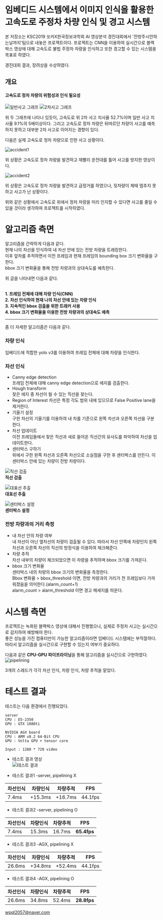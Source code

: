 # 임베디드 시스템에서 이미지 인식을 활용한 고속도로 주정차 차량 인식 및 경고 시스템

본 저장소는 KSC2019 쏘카X한국정보과학회 AI 영상분석 경진대회에서 '전방주시안하는날까지'팀으로 내놓은 프로젝트이다. 
프로젝트는 CNN을 이용하여 실시간으로 블랙박스 영상에 대해 고속도로 불법 주정차 차량을 인식하고 또한 경고할 수 있는 시스템을 목표로 하였다.

경진대회 결과, 장려상을 수상하였다.

개요
---

#### 고속도로 정차 차량의 위험성과 인식 필요성

![일반사고 그래프](./images/NormalAccidentGraph.jpg) ![2차사고 그래프](./images/AccidentGraph.jpg)

위 두 그래프에 나타나 있듯이, 고속도로 위 2차 사고 치사율 52.7%이며 일반 사고 치사율 9.1%의 5배이상이다.
그리고 고속도로 정차 차량은 뒤따르던 차량이 사고를 예측하지 못하고 대부분 2차 사고로 이어지는 경향이 있다.

다음은 실제 고속도로 정차 차량으로 인한 사고 상황이다.

![accident1](./images/accident1.gif)  

위 상황은 고속도로 정차 차량을 발견하고 재빨리 운전대를 틀어 사고를 방지한 영상이다.

![accident2](./images/accident2.gif)

위 상황은 고속도로 정차 차량을 발견하고 급정거를 하였으나, 뒷차량이 제때 멈추지 못하고 사고가 난 상황이다.

위와 같은 상황에서 고속도로 위에서 정차 차량을 미리 인지할 수 있다면 사고를 줄일 수 있을 것이라 생각하여 프로젝트를 시작하였다.


# 알고리즘 측면
알고리즘을 간략하게 다음과 같다.  
현재 나의 차선을 인식하여 내 차선 안에 있는 전방 차량을 트래킹한다.   
이후 앞차를 추적하면서 이전 프레임과 현재 프레임의 bounding box 크기 변화율을 구한다.   
bbox 크기 변화율을 통해 전방 차량과의 상대속도를 예측한다.  

위 글을 나타내면 다음과 같다.  
<br/>


**1. 프레임 전체에 대해 차량 인식(CNN)**  
**2. 차선 인식하여 현재 나의 차선 안에 있는 차량 인식**  
**3. 지속적인 bbox 검출을 위한 트래커 사용**  
**4. bbox 크기 변화율을 이용한 전방 차량과의 상대속도 예측**  

---
좀 더 자세한 알고리즘은 다음과 같다.
### 차량 인식
임베디드에 적합한 yolo v3를 이용하여 프레임 전체에 대해 차량을 인식한다.

### 차선 인식
* Canny edge detection  
프레임 전체에 대해 canny edge detection으로 에지를 검출한다.
* Hough transform  
찾은 에지 중 차선이 될 수 있는 직선을 찾는다.
* Region of Interest
차선은 특정 각도 범위 내에 있으므로 False Positive lane을 제거한다.
* 기울기 설정  
구한 차선의 기울기를 이용하여 내 차를 기준으로 왼쪽 차선과 오른쪽 차선을 구분한다.
* 차선 업데이트  
이전 프레임들에서 찾은 직선과 새로 들어온 직선간의 유사도를 파악하여 차선을 업데이트한다.
* 센터박스 구하기  
위에서 구한 왼쪽 차선과 오른쪽 차선으로 소실점을 구한 후 센터박스를 만든다. 이 센터박스 안에 있는 차량이 전방 차량이다.

![직선 검출](./images/detectLane.jpg)  
**직선 검출**

![대표선 추출](./images/representativeLane.jpg)  
**대표선 추출**

![센터박스 설정](./images/centerBox.jpg)  
**센터박스 설정**


### 전방 차량과의 거리 측정

* 내 차선 안의 차량 여부  
내 차선이 아닌 옆차선의 차량이 검출될 수 있다. 따라서 차선 안쪽에 차량인지 왼쪽 차선과 오른쪽 차선의 직선의 방정식을 이용하여 체크해준다.
* 차량 추적  
차선 내부의 차량이 체크되었으면 이 차량을 추적하며 bbox 크기를 가져온다.
* bbox 크기 변화율  
센터박스 내의 차량의 bbox 크기의 변화율을 측정한다.  
Bbox 변화율 > bbox_threshold 이면, 전방 차량과의 거리가 전 프레임보다 가까워졌음을 의미한다.(alarm_count+1)  
alarm_count > alarm_threshold 이면 경고 메세지를 띄운다.




# 시스템 측면
프로젝트는 녹화된 블랙박스 영상에 대해서 진행했으나, 실제로 주정차 사고는 실시간으로 감지하여 예방해야 한다.  
좋은 성능을 가진 컴퓨터만이 가능한 알고리즘이라면 임베디드 시스템에는 부적절하다.
따라서 알고리즘을 실시간으로 구현할 수 있는지 여부가 중요하다.

다음과 같은 **CPU-GPU 파이프라이닝**을 통해 알고리즘을 실시간으로 구현하였다.
![pipelining](./images/pipelining.jpg)

3개의 스레드가 각각 차선 인식, 차량 인식, 차량 추적을 맡았다.

# 테스트 결과


테스트는 다음 환경에서 진행되었다.
~~~
server
CPU : E5-2350
GPU : GTX 1080ti

NVIDIA AGX board
CPU : ARM v8.2 64-Bit CPU
GPU : Volta GPU + tensor core

Input : 1280 * 720 video
~~~

* 테스트 결과 영상  
![테스트 결과](./images/TestResult.gif)

* 테스트 결과1 -server, pipelining X

|차선인식|차량인식|차량추적|FPS|
|---|---|---|---|
|7.4ms|+15.3ms|+16.7ms|44.1fps|

* 테스트 결과2 -server, pipelining O

|차선인식|차량인식|차량추적|FPS|
|---|---|---|---|
|7.4ms|15.3ms|16.7ms|**65.4fps**|

* 테스트 결과3 -AGX, pipelining X

|차선인식|차량인식|차량추적|FPS|
|---|---|---|---|
|26.6ms|+34.8ms|+52.4ms|44.1fps|

* 테스트 결과4 -AGX, pipelining O

|차선인식|차량인식|차량추적|FPS|
|---|---|---|---|
|26.6ms|34.8ms|52.4ms|**28.8fps**|



wpql2057@naver.com